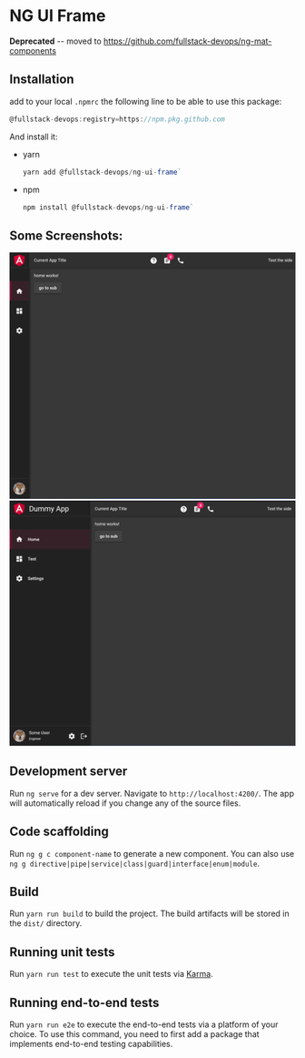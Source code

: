 # NG UI Frame

**Deprecated** -- moved to https://github.com/fullstack-devops/ng-mat-components


## Installation

add to your local `.npmrc` the following line to be able to use this package:
```javascript
@fullstack-devops:registry=https://npm.pkg.github.com
```

And install it:
 - yarn
    ```javascript
    yarn add @fullstack-devops/ng-ui-frame`
    ```
 - npm
    ```javascript
    npm install @fullstack-devops/ng-ui-frame`
    ```

## Some Screenshots:
![image](./docs/pictures/sidenav-closed.png)
![image](./docs/pictures/sidenav-opened.png)

## Development server

Run `ng serve` for a dev server. Navigate to `http://localhost:4200/`. The app will automatically reload if you change any of the source files.

## Code scaffolding

Run `ng g c component-name` to generate a new component. You can also use `ng g directive|pipe|service|class|guard|interface|enum|module`.

## Build

Run `yarn run build` to build the project. The build artifacts will be stored in the `dist/` directory.

## Running unit tests

Run `yarn run test` to execute the unit tests via [Karma](https://karma-runner.github.io).

## Running end-to-end tests

Run `yarn run e2e` to execute the end-to-end tests via a platform of your choice. To use this command, you need to first add a package that implements end-to-end testing capabilities.
